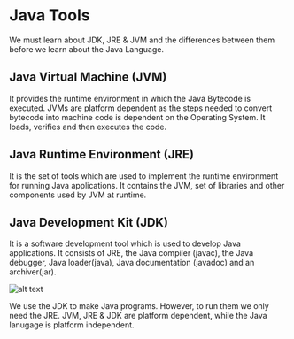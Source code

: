 # Java Tools

We must learn about JDK, JRE & JVM and the differences between them before we learn about the Java Language.

## Java Virtual Machine (JVM)

It provides the runtime environment in which the Java Bytecode is executed. JVMs are platform dependent as the steps needed to convert bytecode into machine code is dependent on the Operating System. It loads, verifies and then executes the code.

## Java Runtime Environment (JRE)

It is the set of tools which are used to implement the runtime environment for running Java applications. It contains the JVM, set of libraries and other components used by JVM at runtime.

## Java Development Kit (JDK)

It is a software development tool which is used to develop Java applications. It consists of JRE, the Java compiler (javac), the Java debugger, Java loader(java), Java documentation (javadoc) and an archiver(jar).

![alt text](https://static.javatpoint.com/images/jdk2.png "Java Tools")

We use the JDK to make Java programs. However, to run them we only need the JRE. JVM, JRE & JDK are platform dependent, while the Java lanugage is platform independent.
